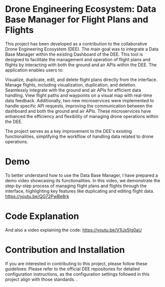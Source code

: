# Drone Engineering Ecosystem: Data Base Manager for Flight Plans and Flights
This project has been developed as a contribution to the collaborative Drone Engineering Ecosystem (DEE). The main goal was to integrate a Data Base Manager within the existing Dashboard of the DEE. This tool is designed to facilitate the management and operation of flight plans and flights by interacting with both the ground and air APIs within the DEE. The application enables users to:

Visualize, duplicate, edit, and delete flight plans directly from the interface.
Manage flights, including visualization, duplication, and deletion.
Seamlessly integrate with the ground and air APIs for efficient data handling.
View flight paths and waypoints on a visual map with real-time data feedback.
Additionally, two new microservices were implemented to handle specific API requests, improving the communication between the dashboard and both the ground and air APIs. These microservices have enhanced the efficiency and flexibility of managing drone operations within the DEE.

The project serves as a key improvement to the DEE's existing functionalities, simplifying the workflow of handling data related to drone operations.

# Demo
To better understand how to use the Data Base Manager, I have prepared a demo video showcasing its functionalities. In this video, we demonstrate the step-by-step process of managing flight plans and flights through the interface, highlighting key features like duplicating and editing flight data. https://youtu.be/QG72PwBe8rk

# Code Explanation
And also a video explaining the code: https://youtu.be/V1lJx5Ig0aU

# Contribution and Installation
If you are interested in contributing to this project, please follow these guidelines:
Please refer to the official DEE repositories for detailed configuration instructions, as the configuration settings followed in this project align with those standards.
.
